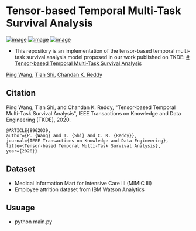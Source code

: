 # Tensor-based Temporal Multi-Task Survival Analysis

[![image](https://img.shields.io/badge/Made%20with-Python-1f425f.svg)](https://www.python.org/)
[![image](https://img.shields.io/pypi/l/ansicolortags.svg)](https://github.com/wangpinggl/MTMT/blob/master/LICENSE)
[![image](https://img.shields.io/github/contributors/Naereen/StrapDown.js.svg)](https://github.com/wangpinggl/MTMT/graphs/contributors)

- This repository is an implementation of the tensor-based temporal multi-task survival analysis model proposed in our work published on TKDE: [# Tensor-based Temporal Multi-Task Survival Analysis](https://ieeexplore.ieee.org/document/8962039)

[Ping Wang](https://github.com/wangpinggl),
[Tian Shi](https://github.com/tshi04), 
[Chandan K. Reddy](http://people.cs.vt.edu/~reddy/)

## Citation
Ping Wang, Tian Shi, and Chandan K. Reddy, "Tensor-based Temporal Multi-Task Survival Analysis", IEEE Transactions on Knowledge and Data Engineering (TKDE), 2020.

```
@ARTICLE{8962039,  
author={P. {Wang} and T. {Shi} and C. K. {Reddy}},  
journal={IEEE Transactions on Knowledge and Data Engineering},  
title={Tensor-based Temporal Multi-Task Survival Analysis},   
year={2020}}
```

## Dataset
- Medical Information Mart for Intensive Care III (MIMIC III)
- Employee attrition  dataset  from  IBM  Watson  Analytics 

## Usuage

- python main.py 
